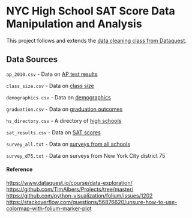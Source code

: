 # NYC High School SAT Score Data Manipulation and Analysis

This project follows and extends the [data cleaning class from Dataquest](https://www.dataquest.io/course/data-exploration/).

## Data Sources

`ap_2010.csv` - Data on [AP test results](https://data.cityofnewyork.us/Education/2010-AP-College-Board-School-Level-Results/itfs-ms3e)

`class_size.csv` - Data on [class size](https://data.cityofnewyork.us/Education/2010-2011-Class-Size-School-level-detail/urz7-pzb3)

`demographics.csv` - Data on [demographics](https://data.cityofnewyork.us/Education/2006-2012-School-Demographics-and-Accountability-S/ihfw-zy9j)

`graduation.csv` - Data on [graduation outcomes](https://data.cityofnewyork.us/Education/2005-2010-Graduation-Outcomes-School-Level/vh2h-md7a)

`hs_directory.csv` - A directory of [high schools](https://data.cityofnewyork.us/Education/2014-2015-DOE-High-School-Directory/n3p6-zve2)

`sat_results.csv` - Data on [SAT scores](https://data.cityofnewyork.us/Education/2012-SAT-Results/f9bf-2cp4)

`survey_all.txt` - Data on [surveys from all schools](https://data.cityofnewyork.us/Education/2011-NYC-School-Survey/mnz3-dyi8)

`survey_d75.txt` - Data on surveys from New York City district 75



#### Reference
https://www.dataquest.io/course/data-exploration/
https://github.com/TimAlbers/Projects/tree/master/
https://github.com/python-visualization/folium/issues/1202
https://stackoverflow.com/questions/56876620/unsure-how-to-use-colormap-with-folium-marker-plot
